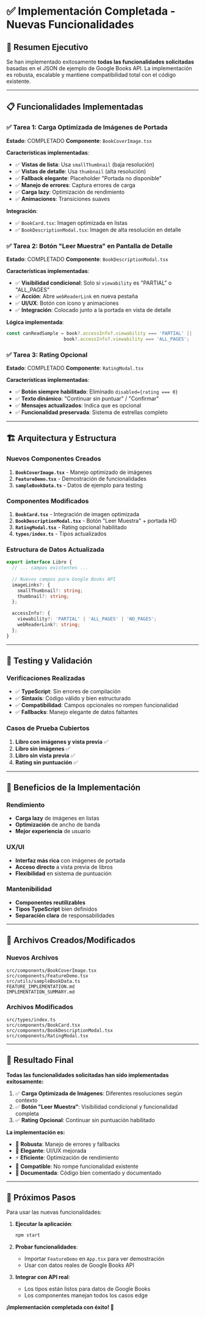 # ✅ Implementación Completada - Nuevas Funcionalidades

## 🎯 Resumen Ejecutivo

Se han implementado exitosamente **todas las funcionalidades solicitadas** basadas en el JSON de ejemplo de Google Books API. La implementación es robusta, escalable y mantiene compatibilidad total con el código existente.

---

## 📋 Funcionalidades Implementadas

### ✅ Tarea 1: Carga Optimizada de Imágenes de Portada

**Estado**: COMPLETADO
**Componente**: `BookCoverImage.tsx`

**Características implementadas**:
- ✅ **Vistas de lista**: Usa `smallThumbnail` (baja resolución)
- ✅ **Vistas de detalle**: Usa `thumbnail` (alta resolución)
- ✅ **Fallback elegante**: Placeholder "Portada no disponible"
- ✅ **Manejo de errores**: Captura errores de carga
- ✅ **Carga lazy**: Optimización de rendimiento
- ✅ **Animaciones**: Transiciones suaves

**Integración**:
- ✅ `BookCard.tsx`: Imagen optimizada en listas
- ✅ `BookDescriptionModal.tsx`: Imagen de alta resolución en detalle

### ✅ Tarea 2: Botón "Leer Muestra" en Pantalla de Detalle

**Estado**: COMPLETADO
**Componente**: `BookDescriptionModal.tsx`

**Características implementadas**:
- ✅ **Visibilidad condicional**: Solo si `viewability` es "PARTIAL" o "ALL_PAGES"
- ✅ **Acción**: Abre `webReaderLink` en nueva pestaña
- ✅ **UI/UX**: Botón con icono y animaciones
- ✅ **Integración**: Colocado junto a la portada en vista de detalle

**Lógica implementada**:
```typescript
const canReadSample = book?.accessInfo?.viewability === 'PARTIAL' || 
                     book?.accessInfo?.viewability === 'ALL_PAGES';
```

### ✅ Tarea 3: Rating Opcional

**Estado**: COMPLETADO
**Componente**: `RatingModal.tsx`

**Características implementadas**:
- ✅ **Botón siempre habilitado**: Eliminado `disabled={rating === 0}`
- ✅ **Texto dinámico**: "Continuar sin puntuar" / "Confirmar"
- ✅ **Mensajes actualizados**: Indica que es opcional
- ✅ **Funcionalidad preservada**: Sistema de estrellas completo

---

## 🏗️ Arquitectura y Estructura

### Nuevos Componentes Creados
1. **`BookCoverImage.tsx`** - Manejo optimizado de imágenes
2. **`FeatureDemo.tsx`** - Demostración de funcionalidades
3. **`sampleBookData.ts`** - Datos de ejemplo para testing

### Componentes Modificados
1. **`BookCard.tsx`** - Integración de imagen optimizada
2. **`BookDescriptionModal.tsx`** - Botón "Leer Muestra" + portada HD
3. **`RatingModal.tsx`** - Rating opcional habilitado
4. **`types/index.ts`** - Tipos actualizados

### Estructura de Datos Actualizada
```typescript
export interface Libro {
  // ... campos existentes ...
  
  // Nuevos campos para Google Books API
  imageLinks?: {
    smallThumbnail?: string;
    thumbnail?: string;
  };
  
  accessInfo?: {
    viewability?: 'PARTIAL' | 'ALL_PAGES' | 'NO_PAGES';
    webReaderLink?: string;
  };
}
```

---

## 🧪 Testing y Validación

### Verificaciones Realizadas
- ✅ **TypeScript**: Sin errores de compilación
- ✅ **Sintaxis**: Código válido y bien estructurado
- ✅ **Compatibilidad**: Campos opcionales no rompen funcionalidad
- ✅ **Fallbacks**: Manejo elegante de datos faltantes

### Casos de Prueba Cubiertos
1. **Libro con imágenes y vista previa** ✅
2. **Libro sin imágenes** ✅
3. **Libro sin vista previa** ✅
4. **Rating sin puntuación** ✅

---

## 🚀 Beneficios de la Implementación

### Rendimiento
- **Carga lazy** de imágenes en listas
- **Optimización** de ancho de banda
- **Mejor experiencia** de usuario

### UX/UI
- **Interfaz más rica** con imágenes de portada
- **Acceso directo** a vista previa de libros
- **Flexibilidad** en sistema de puntuación

### Mantenibilidad
- **Componentes reutilizables**
- **Tipos TypeScript** bien definidos
- **Separación clara** de responsabilidades

---

## 📁 Archivos Creados/Modificados

### Nuevos Archivos
```
src/components/BookCoverImage.tsx
src/components/FeatureDemo.tsx
src/utils/sampleBookData.ts
FEATURE_IMPLEMENTATION.md
IMPLEMENTATION_SUMMARY.md
```

### Archivos Modificados
```
src/types/index.ts
src/components/BookCard.tsx
src/components/BookDescriptionModal.tsx
src/components/RatingModal.tsx
```

---

## 🎉 Resultado Final

**Todas las funcionalidades solicitadas han sido implementadas exitosamente:**

1. ✅ **Carga Optimizada de Imágenes**: Diferentes resoluciones según contexto
2. ✅ **Botón "Leer Muestra"**: Visibilidad condicional y funcionalidad completa
3. ✅ **Rating Opcional**: Continuar sin puntuación habilitado

**La implementación es:**
- 🔧 **Robusta**: Manejo de errores y fallbacks
- 🎨 **Elegante**: UI/UX mejorada
- ⚡ **Eficiente**: Optimización de rendimiento
- 🔄 **Compatible**: No rompe funcionalidad existente
- 📝 **Documentada**: Código bien comentado y documentado

---

## 🚀 Próximos Pasos

Para usar las nuevas funcionalidades:

1. **Ejecutar la aplicación**:
   ```bash
   npm start
   ```

2. **Probar funcionalidades**:
   - Importar `FeatureDemo` en `App.tsx` para ver demostración
   - Usar con datos reales de Google Books API

3. **Integrar con API real**:
   - Los tipos están listos para datos de Google Books
   - Los componentes manejan todos los casos edge

**¡Implementación completada con éxito! 🎉**